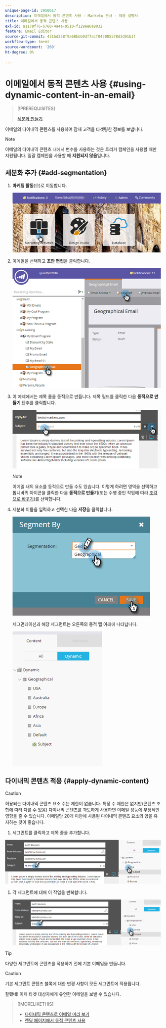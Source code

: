 ```yaml
---
unique-page-id: 2950617
description: 이메일에서 동적 콘텐츠 사용 - Marketo 문서 - 제품 설명서
title: 이메일에서 동적 콘텐츠 사용
exl-id: a1178f76-6760-4a4a-9510-f129ee6a9032
feature: Email Editor
source-git-commit: 431bd258f9a68bbb9df7acf043085578d3d91b1f
workflow-type: tm+mt
source-wordcount: '260'
ht-degree: 0%

---
```


# 이메일에서 동적 콘텐츠 사용 {#using-dynamic-content-in-an-email}

>[!PREREQUISITES]
>
>[세분화 만들기](/help/marketo/product-docs/personalization/segmentation-and-snippets/segmentation/create-a-segmentation.md)

이메일의 다이내믹 콘텐츠를 사용하여 잠재 고객을 타겟팅한 정보를 보냅니다.

>[!NOTE]
>
>이메일의 다이내믹 콘텐츠 내에서 변수를 사용하는 것은 트리거 캠페인을 사용할 때만 지원됩니다. 일괄 캠페인을 사용할 때 **지원되지 않음**&#x200B;입니다.

## 세분화 추가 {#add-segmentation}

1. **마케팅 활동**(으)로 이동합니다.

   ![](assets/login-marketing-activities.png)

1. 이메일을 선택하고 **초안 편집**&#x200B;을 클릭합니다.

   ![](assets/1.2.png)

1. 이 예제에서는 제목 줄을 동적으로 만듭니다. 제목 필드를 클릭한 다음 **동적으로 만들기** 단추를 클릭합니다.

   ![](assets/1.3.png)

   >[!NOTE]
   >
   >이메일 내의 요소를 동적으로 만들 수도 있습니다. 이렇게 하려면 영역을 선택하고 톱니바퀴 아이콘을 클릭한 다음 **동적으로 만들기**(또는 수행 중인 작업에 따라 [조각으로 바꾸기](/help/marketo/product-docs/personalization/segmentation-and-snippets/snippets/create-a-snippet.md))를 선택합니다.

1. 세분화 이름을 입력하고 선택한 다음 **저장**&#x200B;을 클릭합니다.

   ![](assets/1.4.png)

   세그먼테이션과 해당 세그먼트는 오른쪽의 동적 탭 아래에 나타납니다.

   ![](assets/1.5.png)

## 다이내믹 콘텐츠 적용 {#apply-dynamic-content}

>[!CAUTION]
>
>허용되는 다이내믹 콘텐츠 요소 수는 제한이 없습니다. 특정 수 제한은 없지만(콘텐츠 조합에 따라 다를 수 있음) 다이내믹 콘텐츠를 과도하게 사용하면 이메일 성능에 부정적인 영향을 줄 수 있습니다. 이메일당 20개 미만에 사용된 다이내믹 콘텐츠 요소의 양을 유지하는 것이 좋습니다.

1. 세그먼트를 클릭하고 제목 줄을 추가합니다.

![](assets/2.1.png)

1. 각 세그먼트에 대해 이 작업을 반복합니다.

   ![](assets/2.2.png)

>[!TIP]
>
>다양한 세그먼트에 콘텐츠를 적용하기 전에 기본 이메일을 만듭니다.

>[!CAUTION]
>
>기본 세그먼트 콘텐츠 블록에 대한 변경 사항이 모든 세그먼트에 적용됩니다.

잘됐네! 이제 타겟 대상자에게 유연한 이메일을 보낼 수 있습니다.

>[!MORELIKETHIS]
>
>* [다이내믹 콘텐츠로 이메일 미리 보기](/help/marketo/product-docs/email-marketing/general/functions-in-the-editor/preview-an-email-with-dynamic-content.md)
>* [랜딩 페이지에서 동적 콘텐츠 사용](/help/marketo/product-docs/demand-generation/landing-pages/free-form-landing-pages/use-dynamic-content-in-a-free-form-landing-page.md)
